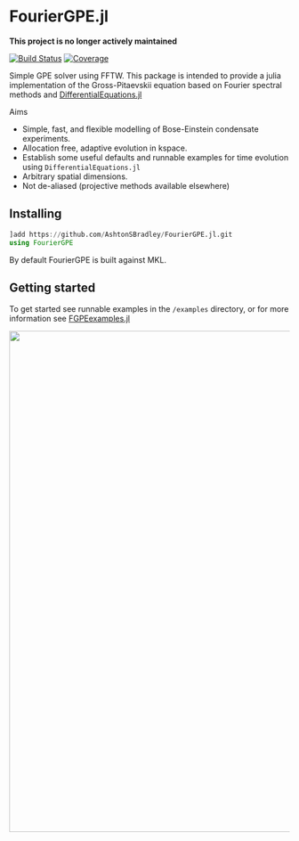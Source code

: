 # FourierGPE.jl
__This project is no longer actively maintained__

[![Build Status](https://github.com/AshtonSBradley/FourierGPE.jl/workflows/CI/badge.svg)](https://github.com/AshtonSBradley/FourierGPE.jl/actions)
[![Coverage](https://codecov.io/gh/AshtonSBradley/FourierGPE.jl/branch/master/graph/badge.svg)](https://codecov.io/gh/AshtonSBradley/FourierGPE.jl)

Simple GPE solver using FFTW. This package is intended to provide a julia implementation of the Gross-Pitaevskii equation based on Fourier spectral methods and [DifferentialEquations.jl](https://github.com/SciML/DifferentialEquations.jl)

Aims
- Simple, fast, and flexible modelling of Bose-Einstein condensate experiments.
- Allocation free, adaptive evolution in kspace.
- Establish some useful defaults and runnable examples for time evolution using `DifferentialEquations.jl`
- Arbitrary spatial dimensions.
- Not de-aliased (projective methods available elsewhere)

## Installing

```julia
]add https://github.com/AshtonSBradley/FourierGPE.jl.git
using FourierGPE
```
By default FourierGPE is built against MKL.

## Getting started
To get started see runnable examples in the `/examples` directory, or for more information see [FGPEexamples.jl](https://github.com/AshtonSBradley/FGPEexamples.jl)

<img src="https://github.com/AshtonSBradley/FGPEexamples.jl/blob/master/media/3dquenchslab.gif" width="900">
